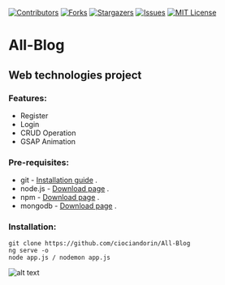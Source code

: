 [![Contributors][contributors-shield]][contributors-url]
[![Forks][forks-shield]][forks-url]
[![Stargazers][stars-shield]][stars-url]
[![Issues][issues-shield]][issues-url]
[![MIT License][license-shield]][license-url]

# All-Blog
## Web technologies project

### Features:
* Register
* Login
* CRUD Operation
* GSAP Animation

### Pre-requisites:
* git - [Installation guide](https://www.linode.com/docs/development/version-control/how-to-install-git-on-linux-mac-and-windows/) .  
* node.js - [Download page](https://nodejs.org/en/download/) .  
* npm - [Download page](https://angular.io/cli) .  
* mongodb - [Download page](https://www.mongodb.com/download-center/community) .  

### Installation:
``` 
git clone https://github.com/ciociandorin/All-Blog
ng serve -o
node app.js / nodemon app.js
```
![alt text](https://miro.medium.com/max/825/0*P9YZRA4H7jlrjRS3.png)

[contributors-shield]: https://img.shields.io/github/contributors/ciociandorin/All-Blog.svg?style=for-the-badge
[contributors-url]: https://github.com/ciociandorin/All-Blog/graphs/contributors
[forks-shield]: https://img.shields.io/github/forks/ciociandorin/All-Blog.svg?style=for-the-badge
[forks-url]: https://github.com/ciociandorin/All-Blog/network/members
[stars-shield]: https://img.shields.io/github/stars/ciociandorin/All-Blog.svg?style=for-the-badge
[stars-url]: https://github.com/ciociandorin/All-Blog/stargazers
[issues-shield]: https://img.shields.io/github/issues/ciociandorin/All-Blog.svg?style=for-the-badge
[issues-url]: https://github.com/ciociandorin/All-Blog/issues
[license-shield]: https://img.shields.io/github/license/ciociandorin/All-Blog.svg?style=for-the-badge
[license-url]: https://github.com/ciociandorin/All-Blog/LICENSE.txt
